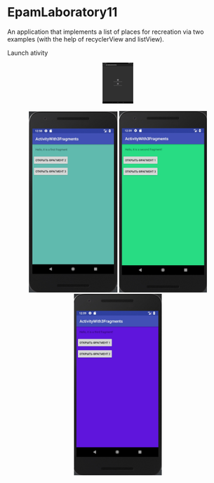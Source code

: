 # EpamLaboratory11
<p>An application that implements a list of places for recreation via two examples (with the help of recyclerView and listView).</p>
<p> Launch ativity </p>
<p align="center">
  <img padding="24px" src="https://github.com/natalliarad/EpamLaboratory11/blob/master/Screenshot_1524578870.png" width="70"/>
</p>
<p align="center">
  <img padding="24px" src="https://github.com/natalliarad/EpamLaboratory6/blob/master/fragment_1.jpg" width="202"/>
  <img padding="24px" src="https://github.com/natalliarad/EpamLaboratory6/blob/master/fragment_2.jpg" width="200"/>
  <img padding="24px" src="https://github.com/natalliarad/EpamLaboratory6/blob/master/fragment_3.jpg" width="200"/>
</p>
